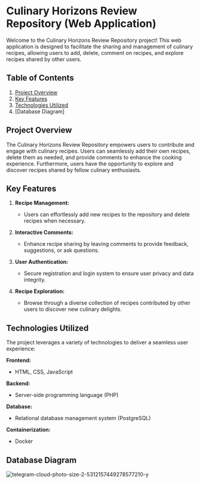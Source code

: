 # Culinary Horizons Review Repository (Web Application)

Welcome to the Culinary Horizons Review Repository project! This web application is designed to facilitate the sharing and management of culinary recipes, allowing users to add, delete, comment on recipes, and explore recipes shared by other users.

## Table of Contents
1. [Project Overview](#project-overview)
2. [Key Features](#key-features)
3. [Technologies Utilized](#technologies-utilized)
4. [Database Diagram]

## Project Overview
The Culinary Horizons Review Repository empowers users to contribute and engage with culinary recipes. Users can seamlessly add their own recipes, delete them as needed, and provide comments to enhance the cooking experience. Furthermore, users have the opportunity to explore and discover recipes shared by fellow culinary enthusiasts.

## Key Features
1. **Recipe Management:**
   - Users can effortlessly add new recipes to the repository and delete recipes when necessary.

2. **Interactive Comments:**
   - Enhance recipe sharing by leaving comments to provide feedback, suggestions, or ask questions.

3. **User Authentication:**
   - Secure registration and login system to ensure user privacy and data integrity.

4. **Recipe Exploration:**
   - Browse through a diverse collection of recipes contributed by other users to discover new culinary delights.

## Technologies Utilized
The project leverages a variety of technologies to deliver a seamless user experience:

**Frontend:**
- HTML, CSS, JavaScript

**Backend:**
- Server-side programming language (PHP)

**Database:**
- Relational database management system (PostgreSQL)

**Containerization:**
- Docker
## Database Diagram
![telegram-cloud-photo-size-2-5312157449278577210-y](https://github.com/Milka1801/WdPAI2324/assets/102184919/44ad9652-0c69-41c8-9054-1adcd2f93320)
